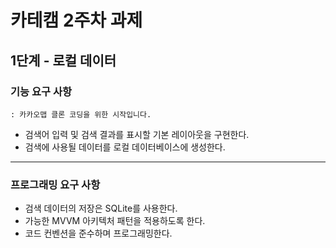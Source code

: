 # 카테캠 2주차 과제

## 1단계 - 로컬 데이터

### 기능 요구 사항
    : 카카오맵 클론 코딩을 위한 시작입니다.

- 검색어 입력 및 검색 결과를 표시할 기본 레이아웃을 구현한다.
- 검색에 사용될 데이터를 로컬 데이터베이스에 생성한다.

***

### 프로그래밍 요구 사항

- 검색 데이터의 저장은 SQLite를 사용한다.
- 가능한 MVVM 아키텍처 패턴을 적용하도록 한다.
- 코드 컨벤션을 준수하며 프로그래밍한다.
